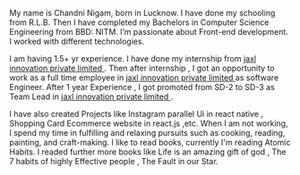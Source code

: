My name is Chandni Nigam, born in Lucknow. I have done my schooling from R.L.B. Then I have completed my Bachelors in Computer Science Engineering from BBD: NITM.
I’m passionate about Front-end development. I worked with different technologies.

I am having 1.5+ yr experience. I have done my internship from <a href="https://jaxl.com/"> jaxl innovation private limited </a>. Then after internship , I got an opportunity to work as a full time employee in <a href="https://jaxl.com/"> jaxl innovation private limited </a> as software Engineer. After 1 year Experience , I got promoted from SD-2 to SD-3 as Team Lead in <a href="https://jaxl.com/"> jaxl innovation private limited </a>.

I have also created Projects like Instagram parallel Ui in react native , Shopping Card Ecommerce website in react.js ,etc.
When I am not working, I spend my time in fulfilling and relaxing pursuits such as cooking, reading, painting, and craft-making.
I like to read books, currently I'm reading Atomic Habits. I readed further more books like Life is an amazing gift of god , The 7 habits of highly Effective people , The Fault in our Star.
